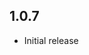 <!-- https://developers.home-assistant.io/docs/add-ons/presentation#keeping-a-changelog -->


## 1.0.7

- Initial release
